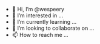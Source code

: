 - 👋 Hi, I’m @wespeery
- 👀 I’m interested in ...
- 🌱 I’m currently learning ...
- 💞️ I’m looking to collaborate on ...
- 📫 How to reach me ...

<!---
wespeery/wespeery is a ✨ special ✨ repository because its `README.md` (this file) appears on your GitHub profile.
You can click the Preview link to take a look at your changes.
--->
